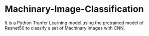 # Machinary-Image-Classification
It is a Python Tranfer Learning model using the pretrained model of Resnet50 to classify a set of Machinary images with CNN.
